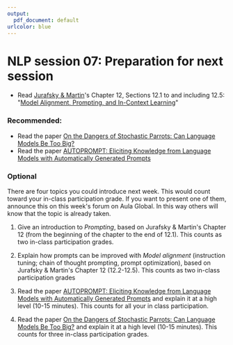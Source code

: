```yaml
---
output:
  pdf_document: default
urlcolor: blue
---
```

# NLP session 07: Preparation for next session

 * Read [Jurafsky & Martin](https://web.stanford.edu/~jurafsky/slp3/12.pdf)'s Chapter 12, Sections 12.1 to and including 12.5: "[Model Alignment, Prompting,
and In-Context Learning](https://web.stanford.edu/~jurafsky/slp3/12.pdf)"

### Recommended:
  * Read the paper [On the Dangers of Stochastic Parrots: Can Language Models Be Too Big?](https://dl.acm.org/doi/10.1145/3442188.3445922)
  * Read the paper [AUTOPROMPT: Eliciting Knowledge from Language Models with Automatically Generated Prompts](https://arxiv.org/pdf/2010.15980)

### Optional

There are four topics you could introduce next week. This would count toward your in-class participation grade. If you want to present one of them, announce this on this week's forum on Aula Global. In this way others will know that the topic is already taken. 

  1. Give an introduction to *Prompting*, based on Jurafsky & Martin's Chapter 12 (from the beginning of the chapter to the end of 12.1). This counts as two in-class participation grades.
  
  2. Explain how prompts can be improved with *Model alignment* (instruction tuning; chain of thought prompting, prompt optimization), based on Jurafsky & Martin's Chapter 12 (12.2-12.5). This counts as two in-class participation grades

  3. Read the paper [AUTOPROMPT: Eliciting Knowledge from Language Models with Automatically Generated Prompts](https://arxiv.org/pdf/2010.15980) and explain it at a high level (10-15 minutes). This counts for all your in class participation.

  4. Read the paper [On the Dangers of Stochastic Parrots: Can Language Models Be Too Big?](https://dl.acm.org/doi/10.1145/3442188.3445922) and explain it at a high level (10-15 minutes). This counts for three in-class participation grades.